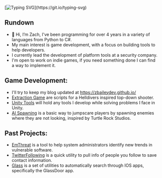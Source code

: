 [![Typing SVG](https://readme-typing-svg.demolab.com?font=Lato&weight=800&size=22&duration=3000&pause=50&center=true&multiline=true&repeat=false&width=900&height=60&lines=I'm+Zach%2C+let's+code.)](https://git.io/typing-svg)

## Rundown
- 👋 Hi, I’m Zach, I've been programming for over 4 years in a variety of languages from Python to C#. 
- My main interest is game development, with a focus on building tools to help developers.
- I currently lead the development of platform tools at a security company.
- I'm open to work on indie games, if you need something done I can find a way to implement it.

## Game Development:
- I'll try to keep my blog updated at https://zbaileydev.github.io/
- [Extraction Game](https://github.com/zbaileydev/Extraction-Code) are scripts for a Helldivers inspired top-down shooter.
- [Unity Tools](https://github.com/zbaileydev/UnityTools) will hold any tools I develop while solving problems I face in Unity.
- [AI Spawning](https://github.com/zbaileydev/AI_Aware_Spawn) is a basic way to jumpscare players by spawning enemies where they are not looking, inspired by Turtle Rock Studios. 

## Past Projects:
- [EmThreat](https://github.com/PuzzleZach/EmThreat) is a tool to help system administrators identify new trends in vulnerable software. 
- [TwitterFollowing](https://github.com/PuzzleZach/TwitterFollowing) is a quick utility to pull info of people you follow to save contact information.
- [Glass](https://github.com/PuzzleZach/lookingglass) is a set of utilities to automatically search through IOS apps, specifically the GlassDoor app.
